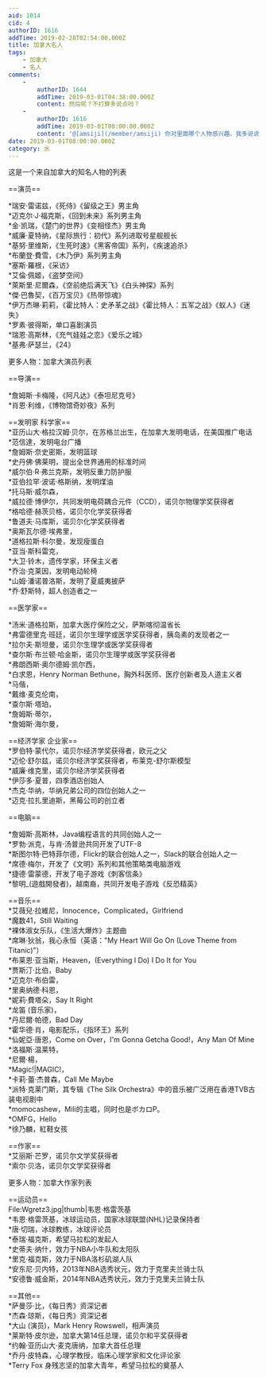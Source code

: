 ```yaml
---
aid: 1014
cid: 4
authorID: 1616
addTime: 2019-02-28T02:54:00.000Z
title: 加拿大名人
tags:
    - 加拿大
    - 名人
comments:
    -
        authorID: 1644
        addTime: 2019-03-01T04:38:00.000Z
        content: 然后呢？不打算多说点吗？
    -
        authorID: 1616
        addTime: 2019-03-01T08:00:00.000Z
        content: '@[amsiji](/member/amsiji) 你对里面哪个人物感兴趣，我多说说。'
date: 2019-03-01T08:00:00.000Z
category: 水
---
```


这是一个来自加拿大的知名人物的列表

\==演员==

\*瑞安·雷诺兹，《死侍》《留级之王》男主角  
\*迈克尔·J·福克斯，《回到未来》系列男主角  
\*金·凯瑞，《楚门的世界》《变相怪杰》男主角  
\*威廉·夏特纳，《星际旅行：初代》系列进取号星舰舰长  
\*基努·里维斯，《生死时速》《黑客帝国》系列，《疾速追杀》  
\*布蘭登·費雪，《木乃伊》系列男主角  
\*塞斯·羅根，《采访》  
\*艾倫·佩姬，《盗梦空间》  
\*萊斯里·尼爾森，《空前绝后满天飞》《白头神探》系列  
\*傑·巴魯契，《百万宝贝》《热带惊魂》  
\*伊万杰琳·莉莉，《霍比特人：史矛革之战》《霍比特人：五军之战》《蚁人》《迷失》  
\*罗素·彼得斯，单口喜剧演员  
\*瑞恩·高斯林，《充气娃娃之恋》《爱乐之城》  
\*基弗·萨瑟兰，《24》

更多人物：加拿大演员列表

\==导演==

\*詹姆斯·卡梅隆，《阿凡达》《泰坦尼克号》  
\*肖恩·利维，《博物馆奇妙夜》系列

\==发明家 科学家==  
\*亚历山大·格拉汉姆·贝尔，在苏格兰出生，在加拿大发明电话，在美国推广电话  
\*范信達，发明电台广播  
\*詹姆斯·奈史密斯，发明篮球  
\*史丹佛·佛莱明，提出全世界通用的标准时间  
\*威尔伯·R·弗兰克斯，发明反重力防护服  
\*亚伯拉罕·波诺·格斯纳，发明煤油  
\*托马斯·威尔森，  
\*威拉德·博伊尔，共同发明电荷耦合元件（CCD），诺贝尔物理学奖获得者  
\*格哈德·赫茨贝格，诺贝尔化学奖获得者  
\*鲁道夫·马库斯，诺贝尔化学奖获得者  
\*奥斯瓦尔德·埃弗里，  
\*道格拉斯·科尔曼，发现瘦蛋白  
\*亚当·斯科雷克，  
\*大卫·铃木，遗传学家，环保主义者  
\*乔治·克莱因，发明电动轮椅  
\*山姆·潘诺普洛斯，发明了夏威夷披萨  
\*乔·舒斯特，超人创造者之一

\==医学家==

\*汤米·道格拉斯，加拿大医疗保险之父，萨斯喀彻温省长  
\*弗雷德里克·班廷，诺贝尔生理学或医学奖获得者，胰岛素的发现者之一  
\*拉尔夫·斯坦曼，诺贝尔生理学或医学奖获得者  
\*查尔斯·布兰顿·哈金斯，诺贝尔生理学或医学奖获得者  
\*弗朗西斯·奥尔德姆·凯尔西，  
\*白求恩，Henry Norman Bethune，胸外科医师、医疗创新者及人道主义者  
\*马偕，  
\*戴维·麦克伦南，  
\*查尔斯·塔珀，  
\*詹姆斯·蒂尔，  
\*詹姆斯·海尔曼，

\==经济学家 企业家==  
\*罗伯特·蒙代尔，诺贝尔经济学奖获得者，欧元之父  
\*迈伦·舒尔兹，诺贝尔经济学奖获得者，布莱克-舒尔斯模型  
\*威廉·维克里，诺贝尔经济学奖获得者  
\*伊莎多·夏普，四季酒店创始人  
\*杰克·华纳，华纳兄弟公司的四位创始人之一  
\*迈克·拉扎里迪斯，黑莓公司的创立者

\==电脑==

\*詹姆斯·高斯林，Java编程语言的共同创始人之一  
\*罗勃·派克，与肯·汤普逊共同开发了UTF-8  
\*斯图尔特·巴特菲尔德，Flickr的联合创始人之一，Slack的联合创始人之一  
\*席德·梅尔，开发了《文明》系列和其他策略类电脑游戏  
\*捷德·雷蒙德，开发了电子游戏《刺客信条》  
\*黎明\_(遊戲開發者)，越南裔，共同开发电子游戏《反恐精英》

\==音乐==  
\*艾薇兒·拉維尼，Innocence，Complicated，Girlfriend  
\*魔数41，Still Waiting  
\*裸体淑女乐队，《生活大爆炸》主题曲  
\*席琳·狄翁，我心永恒（英语："My Heart Will Go On (Love Theme from Titanic)"）  
\*布莱恩·亚当斯，Heaven，(Everything I Do) I Do It for You  
\*贾斯汀·比伯，Baby  
\*迈克尔·布伯雷，  
\*里奥纳德·科恩，  
\*妮莉·費塔朵，Say It Right  
\*龙笛 (音乐家)，  
\*丹尼爾·帕德，Bad Day  
\*霍华德·肖，电影配乐，《指环王》系列  
\*仙妮亞·唐恩，Come on Over，I'm Gonna Getcha Good!，Any Man Of Mine  
\*洛福斯·温莱特，  
\*尼爾·楊，  
\*Magic!|MAGIC!，  
\*卡莉·蕾·杰普森，Call Me Maybe  
\*派特·克莱门斯，其专辑《The Silk Orchestra》中的音乐被广泛用在香港TVB古装电视剧中  
\*momocashew，Mili的主唱，同时也是ボカロP。  
\*OMFG，Hello  
\*徐乃麟，紅鞋女孩

\==作家==  
\*艾丽斯·芒罗，诺贝尔文学奖获得者  
\*索尔·贝洛，诺贝尔文学奖获得者

更多人物：加拿大作家列表

\==运动员==  
File:Wgretz3.jpg|thumb|韦恩·格雷茨基  
\*韦恩·格雷茨基，冰球运动员，国家冰球联盟(NHL)记录保持者  
\*唐·切瑞，冰球教练，冰球评论员  
\*泰瑞·福克斯，希望马拉松的发起人  
\*史蒂夫·纳什，效力于NBA小牛队和太阳队  
\*里克·福克斯，效力于NBA洛杉矶湖人队  
\*安东尼·贝内特，2013年NBA选秀状元，效力于克里夫兰骑士队  
\*安德鲁·威金斯，2014年NBA选秀状元，效力于克里夫兰骑士队

\==其他==  
\*萨曼莎·比，《每日秀》资深记者  
\*杰森·琼斯，《每日秀》资深记者  
\*大山 (演员)，Mark Henry Rowswell，相声演员  
\*莱斯特·皮尔逊，加拿大第14任总理，诺贝尔和平奖获得者  
\*约翰·亚历山大·麦克唐纳，加拿大首任总理  
\*乔丹·皮特森，心理学教授，临床心理学家和文化评论家  
\*Terry Fox 身残志坚的加拿大青年，希望马拉松的奠基人
